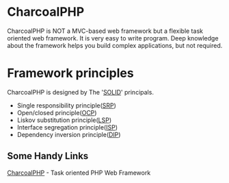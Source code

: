 CharcoalPHP
=======

CharcoalPHP is NOT a MVC-based web framework but a flexible task oriented web framework.
It is very easy to write program. Deep knowledge about the framework helps you build
complex applications, but not required.

Framework principles
========

CharcoalPHP is designed by The '[SOLID][0]' principals.

- Single responsibility principle([SRP][1])
- Open/closed principle([OCP][2])
- Liskov substitution principle([LSP][3])
- Interface segregation principle([ISP][4])
- Dependency inversion principle([DIP][5])

[0]: http://en.wikipedia.org/wiki/SOLID_(object-oriented_design)
[1]: http://en.wikipedia.org/wiki/Single_responsibility_principle
[2]: http://en.wikipedia.org/wiki/Open/closed_principle
[3]: http://en.wikipedia.org/wiki/Liskov_substitution_principle
[4]: http://en.wikipedia.org/wiki/Interface_segregation_principle
[5]: http://en.wikipedia.org/wiki/Dependency_inversion_principle


Some Handy Links
----------------

[CharcoalPHP](http://charcoalphp.org) - Task oriented PHP Web Framework

